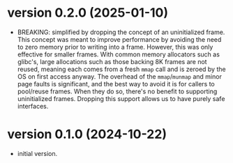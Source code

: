 # version 0.2.0 (2025-01-10)

* BREAKING: simplified by dropping the concept of an uninitialized frame.
  This concept was meant to improve performance by avoiding the need to zero
  memory prior to writing into a frame. However, this was only effective for
  smaller frames. With common memory allocators such as glibc's, large
  allocations such as those backing 8K frames are not reused, meaning each comes
  from a fresh `mmap` call and is zeroed by the OS on first access anyway. The
  overhead of the `mmap`/`munmap` and minor page faults is significant, and the
  best way to avoid it is for callers to pool/reuse frames. When they do so,
  there's no benefit to supporting uninitialized frames. Dropping this support
  allows us to have purely safe interfaces.

# version 0.1.0 (2024-10-22)

* initial version.
